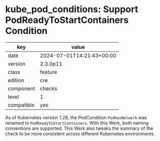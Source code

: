 [//]: # (werk v2)
# kube_pod_conditions: Support PodReadyToStartContainers Condition

key        | value
---------- | ---
date       | 2024-07-01T14:21:43+00:00
version    | 2.3.0p11
class      | feature
edition    | cre
component  | checks
level      | 1
compatible | yes

As of Kubernetes version 1.28, the PodCondition `PodHasNetwork` was renamed to
`PodReadyToStartContainers`. With this Werk, both naming conventions are supported.
This Werk also tweaks the summary of the check to be more consistent across different
Kubernetes environments.
